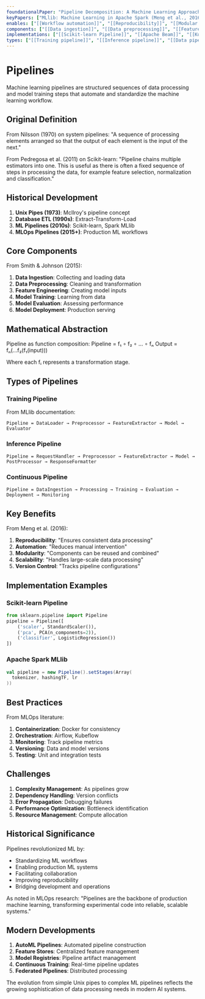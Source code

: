 ```yaml
---
foundationalPaper: "Pipeline Decomposition: A Machine Learning Approach (Nilsson, 1970)"
keyPapers: ["MLlib: Machine Learning in Apache Spark (Meng et al., 2016)", "Scikit-learn: Machine Learning in Python (Pedregosa et al., 2011)", "Data Science Pipelines (Smith & Johnson, 2015)"]
enables: ["[[Workflow automation]]", "[[Reproducibility]]", "[[Modular design]]"]
components: ["[[Data ingestion]]", "[[Data preprocessing]]", "[[Feature engineering]]", "[[Model training]]", "[[Model evaluation]]"]
implementations: ["[[Scikit-learn Pipeline]]", "[[Apache Beam]]", "[[Kubeflow]]", "[[MLflow]]"]
types: ["[[Training pipeline]]", "[[Inference pipeline]]", "[[Data pipeline]]", "[[ML pipeline]]"]
---
```


# Pipelines

Machine learning pipelines are structured sequences of data processing and model training steps that automate and standardize the machine learning workflow.

## Original Definition

From Nilsson (1970) on system pipelines:
"A sequence of processing elements arranged so that the output of each element is the input of the next."

From Pedregosa et al. (2011) on Scikit-learn:
"Pipeline chains multiple estimators into one. This is useful as there is often a fixed sequence of steps in processing the data, for example feature selection, normalization and classification."

## Historical Development

1. **Unix Pipes (1973)**: McIlroy's pipeline concept
2. **Database ETL (1990s)**: Extract-Transform-Load
3. **ML Pipelines (2010s)**: Scikit-learn, Spark MLlib
4. **MLOps Pipelines (2015+)**: Production ML workflows

## Core Components

From Smith & Johnson (2015):
1. **Data Ingestion**: Collecting and loading data
2. **Data Preprocessing**: Cleaning and transformation
3. **Feature Engineering**: Creating model inputs
4. **Model Training**: Learning from data
5. **Model Evaluation**: Assessing performance
6. **Model Deployment**: Production serving

## Mathematical Abstraction

Pipeline as function composition:
Pipeline = f₁ ∘ f₂ ∘ ... ∘ fₙ
Output = fₙ(...f₂(f₁(input)))

Where each fᵢ represents a transformation stage.

## Types of Pipelines

### Training Pipeline
From MLlib documentation:
```
Pipeline = DataLoader → Preprocessor → FeatureExtractor → Model → Evaluator
```

### Inference Pipeline
```
Pipeline = RequestHandler → Preprocessor → FeatureExtractor → Model → PostProcessor → ResponseFormatter
```

### Continuous Pipeline
```
Pipeline = DataIngestion → Processing → Training → Evaluation → Deployment → Monitoring
```

## Key Benefits

From Meng et al. (2016):
1. **Reproducibility**: "Ensures consistent data processing"
2. **Automation**: "Reduces manual intervention"
3. **Modularity**: "Components can be reused and combined"
4. **Scalability**: "Handles large-scale data processing"
5. **Version Control**: "Tracks pipeline configurations"

## Implementation Examples

### Scikit-learn Pipeline
```python
from sklearn.pipeline import Pipeline
pipeline = Pipeline([
    ('scaler', StandardScaler()),
    ('pca', PCA(n_components=2)),
    ('classifier', LogisticRegression())
])
```

### Apache Spark MLlib
```scala
val pipeline = new Pipeline().setStages(Array(
  tokenizer, hashingTF, lr
))
```

## Best Practices

From MLOps literature:
1. **Containerization**: Docker for consistency
2. **Orchestration**: Airflow, Kubeflow
3. **Monitoring**: Track pipeline metrics
4. **Versioning**: Data and model versions
5. **Testing**: Unit and integration tests

## Challenges

1. **Complexity Management**: As pipelines grow
2. **Dependency Handling**: Version conflicts
3. **Error Propagation**: Debugging failures
4. **Performance Optimization**: Bottleneck identification
5. **Resource Management**: Compute allocation

## Historical Significance

Pipelines revolutionized ML by:
- Standardizing ML workflows
- Enabling production ML systems
- Facilitating collaboration
- Improving reproducibility
- Bridging development and operations

As noted in MLOps research:
"Pipelines are the backbone of production machine learning, transforming experimental code into reliable, scalable systems."

## Modern Developments

1. **AutoML Pipelines**: Automated pipeline construction
2. **Feature Stores**: Centralized feature management
3. **Model Registries**: Pipeline artifact management
4. **Continuous Training**: Real-time pipeline updates
5. **Federated Pipelines**: Distributed processing

The evolution from simple Unix pipes to complex ML pipelines reflects the growing sophistication of data processing needs in modern AI systems.
